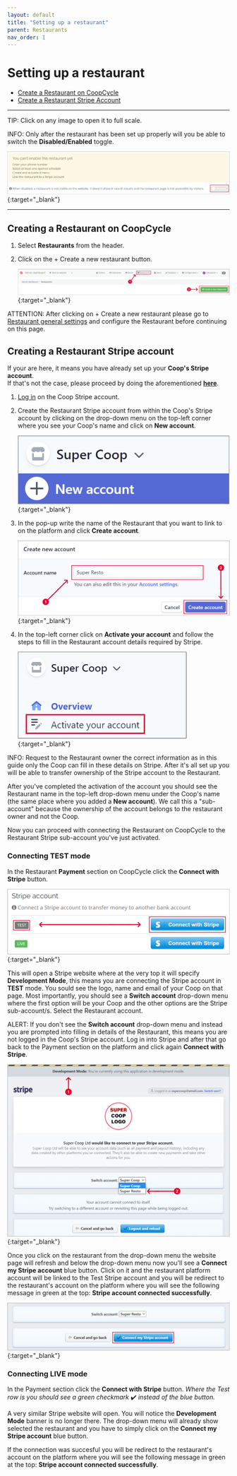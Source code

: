 ```yaml
---
layout: default
title: "Setting up a restaurant"
parent: Restaurants
nav_order: 1
---
```


# Setting up a restaurant

- [Create a Restaurant on CoopCycle](#creating-a-restaurant-on-coopcycle)
- [Create a Restaurant Stripe Account](#creating-a-restaurant-stripe-account)

---

<span class="badge badge-primary">TIP:</span><span> Click on any image to open it to full scale.</span><br>

<span class="badge badge-info">INFO:</span><span> Only after the restaurant has been set up properly will you be able to switch the **Disabled/Enabled** toggle.</span><br>

[![](/assets/images/enablerestotoggle.png)](/assets/images/enablerestotoggle.png){:target="\_blank"}

---

## Creating a Restaurant on CoopCycle

1. Select <i class="fas fa-utensils"></i> **Restaurants** from the header.
   <br>

2. Click on the <span class="badge badge-success">+ Create a new restaurant</span> button.<br>

   [![](/assets/images/createrestaurant.png)](/assets/images/createrestaurant.png){:target="\_blank"}<br>

<span class="badge badge-warning">ATTENTION:</span><span> After clicking on <span class="badge badge-success">+ Create a new restaurant</span> please go to <a href="/en/admin/restaurants/general-settings/">Restaurant general settings</a> and configure the Restaurant before continuing on this page.</span>

## Creating a Restaurant Stripe account

<div class="alert alert-primary" role="alert">
If your are here, it means you have already set up your <strong>Coop's Stripe account</strong>.<br>If that's not the case, please proceed by doing the aforementioned <a href="/en/payment_processors/stripe/#setting-up-the-cooperatives-stripe-account"><strong>here</strong></a>.
</div>

1. [Log in](https://dashboard.stripe.com/login) on the Coop Stripe account.<br>

2. Create the Restaurant Stripe account from within the Coop's Stripe account by clicking on the drop-down menu on the top-left corner where you see your Coop's name and click on **New account**.<br>

   [![Sripe New Account Add](/assets/images/stripeNewAccount.png)](/assets/images/stripeNewAccount.png){:target="\_blank"}<br>

3. In the pop-up write the name of the Restaurant that you want to link to on the platform and click **Create account**.<br>

   [![Stripe Resto Account Name](/assets/images/stripeRestoAccountName.png)](/assets/images/stripeRestoAccountName.png){:target="\_blank"}<br>

4. In the top-left corner click on **Activate your account** and follow the steps to fill in the Restaurant account details required by Stripe.<br>

   [![Stripe Activate Account](/assets/images/stripeActivateAccount.png)](/assets/images/stripeActivateAccount.png){:target="\_blank"}<br>

<span class="badge badge-info">INFO:</span><span> Request to the Restaurant owner the correct information as in this guide only the Coop can fill in these details on Stripe. After it's all set up you will be able to transfer ownership of the Stripe account to the Restaurant.</span><br>

After you've completed the activation of the account you should see the Restaurant name in the top-left drop-down menu under the Coop's name (the same place where you added a **New account**). We call this a "sub-account" because the ownership of the account belongs to the restaurant owner and not the Coop.<br>

Now you can proceed with connecting the Restaurant on CoopCycle to the Restaurant Stripe sub-account you've just activated.

### Connecting TEST mode

In the Restaurant **Payment** section on CoopCycle click the **Connect with Stripe** button.<br>

[![Stripe](/assets/images/stripeTest.png)](/assets/images/stripeTest.png){:target="\_blank"}

This will open a Stripe website where at the very top it will specify **Development Mode**, this means you are connecting the Stripe account in **TEST** mode.
You sould see the logo, name and email of your Coop on that page.
Most importantly, you should see a **Switch account** drop-down menu where the first option will be your Coop and the other options are the Stripe sub-account/s. Select the Restaurant account.<br>

<span class="badge badge-warning">ALERT:</span><span> If you don't see the <strong>Switch account</strong> drop-down menu and instead you are prompted into filling in details of the Restaurant, this means you are not logged in the Coop's Stripe account. Log in into Stripe and after that go back to the Payment section on the platform and click again <strong>Connect with Stripe</strong>.</span>

[![Stripe Choose Resto](/assets/images/stripeTestChooseResto.png)](/assets/images/stripeTestChooseResto.png){:target="\_blank"}

Once you click on the restaurant from the drop-down menu the website page will refresh and below the drop-down menu now you'll see a **Connect my Stripe account** blue button. Click on it and the restaurant platform account will be linked to the Test Stripe account and you will be redirect to the restaurant's account on the platform where you will see the following message in green at the top: **Stripe account connected successfully**.

[![Stripe Connect Test Account](/assets/images/connectMyStripeAccountButton.png)](/assets/images/connectMyStripeAccountButton.png){:target="\_blank"}

### Connecting LIVE mode

In the Payment section click the **Connect with Stripe** button. _Where the Test row is you should see a green checkmark_ ✔️ _instead of the blue button._

A very similar Stripe website will open. You will notice the **Development Mode** banner is no longer there. The drop-down menu will already show selected the restaurant and you have to simply click on the **Connect my Stripe account** blue button.

If the connection was succesful you will be redirect to the restaurant's account on the platform where you will see the following message in green at the top: **Stripe account connected successfully**.

<!--

You don't have to fill in the details of the Restaurant on this page, simply proceed by clicking **Skip this account form**. The Stripe website page will close and you will return to the Restaurant settings page on the platform. If connection was successful you will see the following message in green at the top: **Stripe account connected successfully**.

[![Stripe](/assets/images/stripeTestSkip.png)](/assets/images/stripeTestSkip.png){:target="\_blank"}

-->

<!--


  - Check that “Payments” and “Payouts” are green - in case of problems contact [dev@coopcycle.org](mailto:dev@coopcycle.org)

  ![Stripe](/assets/images/stripe_resto_account_fr_5.png)


After performing these steps:

- Create an account for the restaurateur in the “Users” section
- Assign the restaurant to this restaurateur so that he can access the back office


Prerequisite:

- Having correctly configured the Stripe account linked to the platform (link to the corresponding page)


Minimum information required beforehand:

- Name, first name of the restaurateur
- Legal name of the restaurant
- Restaurant phone number
- Restaurant address
- IBAN of the restaurant
- **Color front / back scan of the restaurant owner's identity card in JPEG or PNG format (Stripe request after the first orders for identity verification)**
- Contractual information (what delivery rate for the restaurant owner? For the customer? Who pays the payment fees?)

-->

